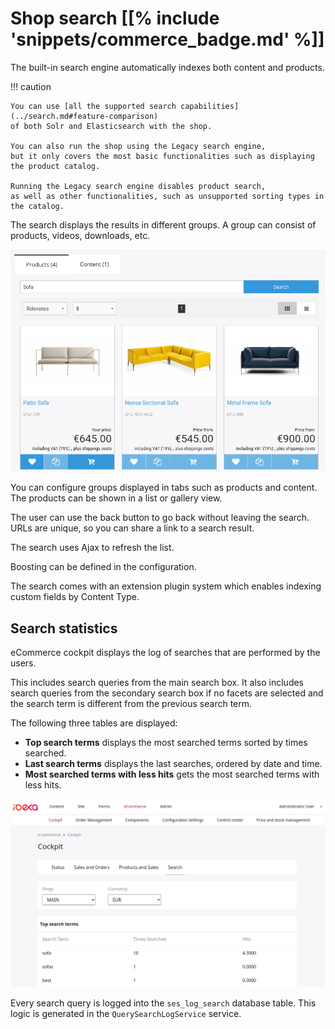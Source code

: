 # Shop search [[% include 'snippets/commerce_badge.md' %]]

The built-in search engine automatically indexes both content and products.

!!! caution

    You can use [all the supported search capabilities](../search.md#feature-comparison)
    of both Solr and Elasticsearch with the shop.
    
    You can also run the shop using the Legacy search engine,
    but it only covers the most basic functionalities such as displaying the product catalog.
    
    Running the Legacy search engine disables product search,
    as well as other functionalities, such as unsupported sorting types in the catalog.

The search displays the results in different groups. A group can consist of products, videos, downloads, etc.

![](../../img/search_categories.png "Categories in search results")

You can configure groups displayed in tabs such as products and content.
The products can be shown in a list or gallery view.

The user can use the back button to go back without leaving the search.
URLs are unique, so you can share a link to a search result.

The search uses Ajax to refresh the list.

Boosting can be defined in the configuration.

The search comes with an extension plugin system which enables indexing custom fields by Content Type.

## Search statistics

eCommerce cockpit displays the log of searches that are performed by the users.

This includes search queries from the main search box.
It also includes search queries from the secondary search box if no facets are selected
and the search term is different from the previous search term.

The following three tables are displayed:

- **Top search terms** displays the most searched terms sorted by times searched.
- **Last search terms** displays the last searches, ordered by date and time.
- **Most searched terms with less hits** gets the most searched terms with less hits.

![Search statistics table](../../img/search_statistics.png)

Every search query is logged into the `ses_log_search` database table.
This logic is generated in the `QuerySearchLogService` service.
